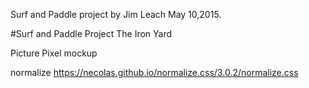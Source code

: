 
Surf and Paddle project by Jim Leach May 10,2015.

#Surf and Paddle Project
The Iron Yard

Picture Pixel mockup

normalize https://necolas.github.io/normalize.css/3.0.2/normalize.css

